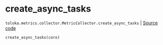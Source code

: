 # create_async_tasks
`toloka.metrics.collector.MetricCollector.create_async_tasks` | [Source code](https://github.com/Toloka/toloka-kit/blob/v1.2.3/src/metrics/collector.py#L66)

```python
create_async_tasks(coro)
```

